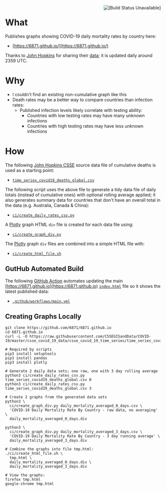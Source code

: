 <img align="right" src="https://github.com/6871/6871.github.io/workflows/Update%20index.html/badge.svg" alt="[Build Status Unavailable]">

# What

Publishes graphs showing COVID-19 daily mortality rates by country here:

* [https://6871.github.io/](https://6871.github.io/)

Thanks to [John Hopkins](https://systems.jhu.edu/research/public-health/ncov/)
for sharing their [data](https://github.com/CSSEGISandData/COVID-19); it is
updated daily around 2359 UTC.

# Why

* I couldn't find an existing non-cumulative graph like this
* Death rates may be a better way to compare countries than infection rates:
  * Published infection levels likely correlate with testing ability:
    * Countries with low testing rates may have many unknown infections
    * Countries with high testing rates may have less unknown infections
# How

The following [John Hopkins CSSE](https://github.com/CSSEGISandData/COVID-19)
source data file of cumulative deaths is used as a starting point:

* [```time_series_covid19_deaths_global.csv```](https://github.com/CSSEGISandData/COVID-19/blob/master/csse_covid_19_data/csse_covid_19_time_series/time_series_covid19_deaths_global.csv)

The following script uses the above file to generate a tidy data file
of daily totals (instead of cumulative ones) with optional rolling average
applied; it also generates summary data for countries that don't have an
overall total in the data (e.g. Australia, Canada & China):

* [```ci/create_daily_rates_csv.py```](ci/create_daily_rates_csv.py)

A [Plotly](https://plotly.com/) graph HTML ```div``` file is created for each
data file using:

* [```ci/create_graph_div.py```](ci/create_graph_div.py)

The [Plotly](https://plotly.com/) graph ```div``` files are combined into a
simple HTML file with:

* [```ci/create_html_file.sh```](ci/create_html_file.sh)

## GutHub Automated Build

The following [GitHub Action](https://help.github.com/en/actions) automates
updating the main [https://6871.github.io](https://6871.github.io)
[```index.html```](index.html) file so it shows the latest published data:
 
* [```.github/workflows/main.yml```](.github/workflows/main.yml)

## Creating Graphs Locally

```shell script
git clone https://github.com/6871/6871.github.io
cd 6871.github.io
curl -L -O https://raw.githubusercontent.com/CSSEGISandData/COVID-19/master/csse_covid_19_data/csse_covid_19_time_series/time_series_covid19_deaths_global.csv

# Required by scripts
pip3 install setuptools
pip3 install pandas
pip3 install plotly

# Generate 2 daily data sets; one raw, one with 3 day rolling average
python3 ci/create_daily_rates_csv.py time_series_covid19_deaths_global.csv 0
python3 ci/create_daily_rates_csv.py time_series_covid19_deaths_global.csv 3

# Create 2 graphs from the generated data sets
python3 \
  ci/create_graph_div.py daily_mortality_averaged_0_days.csv \
  'COVID-19 Daily Mortality Rate By Country - raw data, no averaging' \
  daily_mortality_averaged_0_days.div

python3 \
  ci/create_graph_div.py daily_mortality_averaged_3_days.csv \
  'COVID-19 Daily Mortality Rate By Country - 3 day running average' \
  daily_mortality_averaged_3_days.div

# Combine the graphs into file tmp.html:
./ci/create_html_file.sh \
  tmp.html \
  daily_mortality_averaged_0_days.div \
  daily_mortality_averaged_3_days.div

# View the graphs:
firefox tmp.html
google-chrome tmp.html
```
